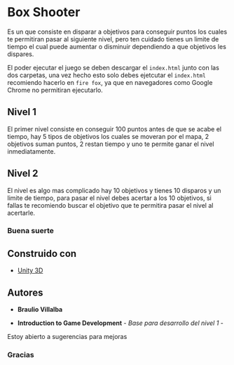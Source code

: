 # Box Shooter 

Es un que consiste en disparar a objetivos para conseguir puntos los cuales te permitiran pasar al siguiente nivel, pero ten cuidado
tienes un limite de tiempo el cual puede aumentar o disminuir dependiendo a que objetivos les dispares.

El poder ejecutar el juego se deben descargar el `index.html` junto con las dos carpetas, una vez hecho esto solo debes ejetcutar el 
`index.html` recomiendo hacerlo en `fire fox`, ya que en navegadores como Google Chrome no permitiran ejecutarlo.

## Nivel 1

El primer nivel consiste en conseguir 100 puntos antes de que se acabe el tiempo, hay 5 tipos de objetivos los cuales se moveran por el 
mapa, 2 objetivos suman puntos, 2 restan tiempo y uno te permite ganar el nivel inmediatamente. 

## Nivel 2

El nivel es algo mas complicado hay 10 objetivos y tienes 10 disparos y un limite de tiempo, para pasar el nivel debes acertar a los 
10 objetivos, si fallas te recomiendo buscar el objetivo que te permitira pasar el nivel al acertarle. 

### Buena suerte


## Construido con 

* [Unity 3D](https://unity.com/)

## Autores

* **Braulio Villalba** 

* **Introduction to Game Development** - *Base para desarrollo del nivel 1* -


Estoy abierto a sugerencias para mejoras 

### Gracias
